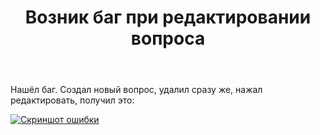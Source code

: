 ﻿---
title: "Возник баг при редактировании вопроса"
se.owner.user_id: 345484
se.owner.display_name: "Николай"
se.owner.link: "https://ru.meta.stackoverflow.com/users/345484/%d0%9d%d0%b8%d0%ba%d0%be%d0%bb%d0%b0%d0%b9"
se.link: "https://ru.meta.stackoverflow.com/questions/10691/%d0%92%d0%be%d0%b7%d0%bd%d0%b8%d0%ba-%d0%b1%d0%b0%d0%b3-%d0%bf%d1%80%d0%b8-%d1%80%d0%b5%d0%b4%d0%b0%d0%ba%d1%82%d0%b8%d1%80%d0%be%d0%b2%d0%b0%d0%bd%d0%b8%d0%b8-%d0%b2%d0%be%d0%bf%d1%80%d0%be%d1%81%d0%b0"
se.question_id: 10691
se.post_type: question
se.score: 2
---
<p>Нашёл баг. Создал новый вопрос, удалил сразу же, нажал редактировать, получил это:</p>
<p><a href="https://i.stack.imgur.com/I16rB.png" rel="nofollow noreferrer"><img src="https://i.stack.imgur.com/I16rB.png" alt="Скриншот ошибки" /></a></p>
